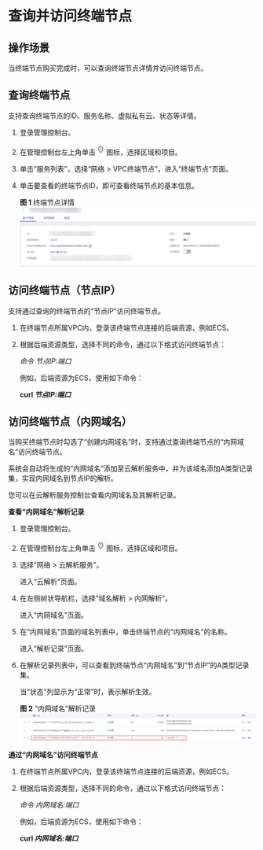 # 查询并访问终端节点<a name="vpcep_03_0202"></a>

## 操作场景<a name="section181381057185612"></a>

当终端节点购买完成时，可以查询终端节点详情并访问终端节点。

## 查询终端节点<a name="section19334124820566"></a>

支持查询终端节点的ID、服务名称、虚拟私有云、状态等详情。

1.  登录管理控制台。
2.  在管理控制台左上角单击![](figures/icon-region.png)图标，选择区域和项目。
3.  单击“服务列表”，选择“网络 \> VPC终端节点”，进入“终端节点”页面。
4.  单击要查看的终端节点ID，即可查看终端节点的基本信息。

    **图 1**  终端节点详情<a name="fig1577318166497"></a>  
    ![](figures/终端节点详情.png "终端节点详情")


## 访问终端节点（节点IP）<a name="section125426655618"></a>

支持通过查询的终端节点的“节点IP”访问终端节点。

1.  在终端节点所属VPC内，登录该终端节点连接的后端资源，例如ECS。
2.  根据后端资源类型，选择不同的命令，通过以下格式访问终端节点：

    _命令 节点IP:端口_

    例如，后端资源为ECS，使用如下命令：

    **curl  _节点IP:端口_**


## 访问终端节点（内网域名）<a name="section990519525715"></a>

当购买终端节点时勾选了“创建内网域名”时，支持通过查询终端节点的“内网域名”访问终端节点。

系统会自动将生成的“内网域名”添加至云解析服务中，并为该域名添加A类型记录集，实现内网域名到节点IP的解析。

您可以在云解析服务控制台查看内网域名及其解析记录。

**查看“内网域名”解析记录**

1.  登录管理控制台。
2.  在管理控制台左上角单击![](figures/icon-region.png)图标，选择区域和项目。
3.  选择“网络 \> 云解析服务”。

    进入“云解析”页面。

4.  在左侧树状导航栏，选择“域名解析 \> 内网解析”。

    进入“内网域名”页面。

5.  在“内网域名”页面的域名列表中，单击终端节点的“内网域名”的名称。

    进入“解析记录”页面。

6.  在解析记录列表中，可以查看到终端节点“内网域名”到“节点IP”的A类型记录集。

    当“状态”列显示为“正常”时，表示解析生效。

    **图 2**  “内网域名”解析记录<a name="fig1266791922210"></a>  
    ![](figures/内网域名-解析记录.png "内网域名-解析记录")


**通过“内网域名”访问终端节点**

1.  在终端节点所属VPC内，登录该终端节点连接的后端资源，例如ECS。
2.  根据后端资源类型，选择不同的命令，通过以下格式访问终端节点：

    _命令 内网域名:端口_

    例如，后端资源为ECS，使用如下命令：

    **curl  _内网域名:端口_**


